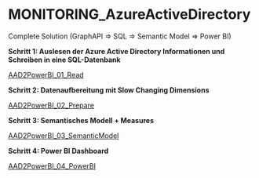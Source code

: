 # MONITORING_AzureActiveDirectory
Complete Solution (GraphAPI => SQL => Semantic Model => Power BI)

**Schritt 1: Auslesen der Azure Active Directory Informationen und Schreiben in eine SQL-Datenbank**

[AAD2PowerBI_01_Read](AAD2PowerBI_01_Read.ipynb)

**Schritt 2: Datenaufbereitung mit Slow Changing Dimensions**

[AAD2PowerBI_02_Prepare](AAD2PowerBI_02_Prepare.ipynb)

**Schritt 3: Semantisches Modell + Measures**

[AAD2PowerBI_03_SemanticModel](AAD2PowerBI_03_SemanticModel.ipynb)

**Schritt 4: Power BI Dashboard**

[AAD2PowerBI_04_PowerBI](AAD2PowerBI_04_PowerBI.ipynb)
